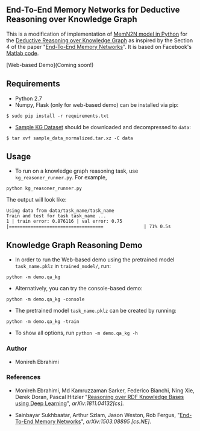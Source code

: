 ## End-To-End Memory Networks for Deductive Reasoning over Knowledge Graph
This is a modification of implementation of [MemN2N model in Python](https://github.com/vinhkhuc/MemN2N-babi-python) for the [Deductive Reasoning over Knowledge Graph](https://arxiv.org/abs/1811.04132v1)
as inspired by the Section 4 of the paper "[End-To-End Memory Networks](http://arxiv.org/abs/1503.08895)". It is based on
Facebook's [Matlab code](https://github.com/facebook/MemNN/tree/master/MemN2N-babi-matlab).

[Web-based Demo](Coming soon!)

## Requirements
* Python 2.7
* Numpy, Flask (only for web-based demo) can be installed via pip:
```
$ sudo pip install -r requirements.txt
```
* [Sample KG Dataset](https://drive.google.com/file/d/1qwyiGlxyxrRBV7FoZrHAFe_girUZrBxY/view?usp=sharing) should be downloaded and decompressed to `data`:
```
$ tar xvf sample_data_normalized.tar.xz -C data

```
## Usage
* To run on a knowledge graph reasoning task, use `kg_reasoner_runner.py`. For example,
```
python kg_reasoner_runner.py
```
The output will look like:
```
Using data from data/task_name/task_name
Train and test for task task_name ...
1 | train error: 0.876116 | val error: 0.75
|===================================               | 71% 0.5s
```


## Knowledge Graph Reasoning Demo
* In order to run the Web-based demo using the pretrained model `task_name.pklz` in `trained_model/`, run:
```
python -m demo.qa_kg
```

* Alternatively, you can try the console-based demo:
```
python -m demo.qa_kg -console
```

* The pretrained model `task_name.pklz` can be created by running:
```
python -m demo.qa_kg -train
```

* To show all options, run `python -m demo.qa_kg -h`


### Author

* Monireh Ebrahimi



### References
* Monireh Ebrahimi, Md Kamruzzaman Sarker, Federico Bianchi, Ning Xie, Derek Doran, Pascal Hitzler 
  "[Reasoning over RDF Knowledge Bases using Deep Learning](https://arxiv.org/abs/1811.04132)",
  *arXiv:1811.04132[cs]*.

* Sainbayar Sukhbaatar, Arthur Szlam, Jason Weston, Rob Fergus,
  "[End-To-End Memory Networks](http://arxiv.org/abs/1503.08895)",
  *arXiv:1503.08895 [cs.NE]*.
